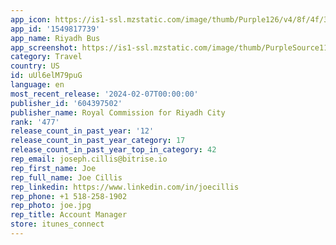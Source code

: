 ```yaml
---
app_icon: https://is1-ssl.mzstatic.com/image/thumb/Purple126/v4/8f/4f/30/8f4f30dd-00b4-845b-84d3-f398e08f7237/AppIcon-0-0-1x_U007emarketing-0-5-0-sRGB-0-85-220.png/1024x1024bb.png
app_id: '1549817739'
app_name: Riyadh Bus
app_screenshot: https://is1-ssl.mzstatic.com/image/thumb/PurpleSource116/v4/cd/76/41/cd76417b-fdbe-ca2c-c253-9cc7d552964d/359a0c3c-53f6-4afa-afdd-d59007203585_Simulator_Screenshot_-_iPhone_14_Pro_Max_-_2023-12-18_at_18.05.48.png/1242x2208bb.png
category: Travel
country: US
id: uUl6elM79puG
language: en
most_recent_release: '2024-02-07T00:00:00'
publisher_id: '604397502'
publisher_name: Royal Commission for Riyadh City
rank: '477'
release_count_in_past_year: '12'
release_count_in_past_year_category: 17
release_count_in_past_year_top_in_category: 42
rep_email: joseph.cillis@bitrise.io
rep_first_name: Joe
rep_full_name: Joe Cillis
rep_linkedin: https://www.linkedin.com/in/joecillis
rep_phone: +1 518-258-1902
rep_photo: joe.jpg
rep_title: Account Manager
store: itunes_connect
---
```

